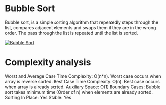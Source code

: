 # Bubble Sort

Bubble sort, is a simple sorting algorithm that repeatedly steps through the list, compares adjacent elements and swaps them if they are in the wrong order. The pass through the list is repeated until the list is sorted.


[![Bubble Sort](https://upload.wikimedia.org/wikipedia/commons/e/e6/Bubble_sort_algorithm_diagram.svg?download)](https://en.wikipedia.org/wiki/Bubble_sort)



# Complexity analysis

Worst and Average Case Time Complexity: O(n*n). Worst case occurs when array is reverse sorted.
Best Case Time Complexity: O(n). Best case occurs when array is already sorted.
Auxiliary Space: O(1)
Boundary Cases: Bubble sort takes minimum time (Order of n) when elements are already sorted.
Sorting In Place: Yes
Stable: Yes
